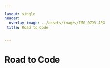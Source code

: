 ```yaml
---

layout: single
header:
  overlay_image: ../assets/images/IMG_0793.JPG
 title: Road to Code


---
```


<h1>Road to Code</h1>